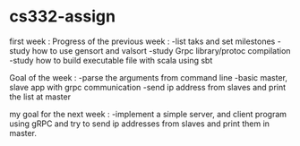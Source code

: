 # cs332-assign

first week : 
Progress of the previous week : 
-list taks and set milestones 
-study how to use gensort and valsort
-study Grpc library/protoc compilation
-study how to build executable file with scala using sbt

Goal of the week : 
-parse the arguments from command line
-basic master, slave app with grpc communication
-send ip address from slaves and print the list at master

my goal for the next week : 
-implement a simple server, and client program using gRPC and try to send ip addresses from slaves and print them in master.
